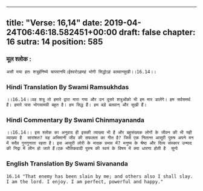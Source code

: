 
---
title: "Verse: 16,14"
date: 2019-04-24T06:46:18.582451+00:00
draft: false
chapter: 16
sutra: 14
position: 585
---
### मूल श्लोक :
```
असौ मया हतः शत्रुर्हनिष्ये चापरानपि।ईश्वरोऽहमहं भोगी सिद्धोऽहं बलवान्सुखी।।16.14।।

```

### Hindi Translation By Swami Ramsukhdas
```
।।16.14।।वह शत्रु तो हमारे द्वारा मारा गया और उन दूसरे शत्रुओंको भी हम मार डालेंगे। हम सर्वसमर्थ हैं। हमारे पास भोगसामग्री बहुत है। हम सिद्ध हैं। हम बड़े बलवान् और सुखी हैं।

```

### Hindi Commentary By Swami Chinmayananda
```
।।16.14।। इस श्लोक का अनुवाद ही इसकी व्याख्या भी है और बहुसंख्यक लोगों के जीवन की भी यही व्याख्या है  सारांशत? यह अभिमानी जीव की सफलता का गीत है? जिसे एक नितान्त आसुरी पुरुष अपने मन में सदैव गुनगुनाता रहता है। इस आसुरी लोरी के मादक प्रभाव में? मनुष्य के श्रेष्ठ और दिव्य संस्कार उन्माद की निद्रा में लीन हो जाते हैं।एक भौतिकवादी पुरुष की स्वयं के विषय में क्या धारणा होती है  सुनो

```

### English Translation By Swami  Sivananda
```
16.14 "That enemy has been slain by me; and others also I shall slay. I am the lord. I enjoy. I am perfect, powerful and happy."

```

